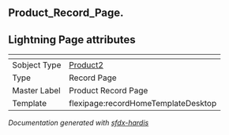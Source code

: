 ## Product_Record_Page.

## Lightning Page attributes

|<!-- -->|<!-- -->|
|:---|:---|
|Sobject Type|[Product2](../objects/Product2.md)|
|Type| Record Page|
|Master Label|Product Record Page|
|Template|flexipage:recordHomeTemplateDesktop|




<!-- Page description -->


_Documentation generated with [sfdx-hardis](https://sfdx-hardis.cloudity.com)_
